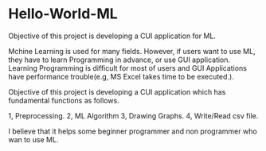 # Hello-World-ML
Objective of this project is developing a CUI application for ML.

Mchine Learning is used for many fields.
However, if users want to use ML, they have to learn Programming in advance, or use GUI application.
Learning Programming is difficult for most of users and GUI Applications have performance trouble(e.g, MS Excel takes time to be executed.).

Objective of this project is developing a CUI application which has fundamental functions as follows.

1, Preprocessing.
2, ML Algorithm
3, Drawing Graphs.
4, Write/Read csv file.

I believe that it helps some beginner programmer and non programmer who wan to use ML.
